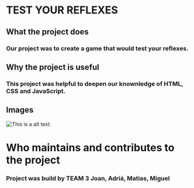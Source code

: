 # TEST YOUR REFLEXES

## What the project does
### Our project was to create a game that would test your reflexes.

## Why the project is useful
### This project was helpful to deepen our knownledge of HTML, CSS and JavaScript.

## Images

![This is a alt text.](/image/sample.png "This is a sample image.")

# Who maintains and contributes to the project
### Project was build by TEAM 3 **Joan**, **Adriá**, **Matias**, **Miguel**